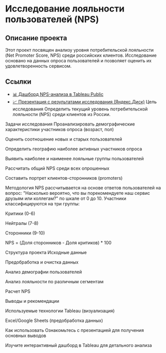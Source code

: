 # Исследование лояльности пользователей (NPS)
## Описание проекта
Этот проект посвящен анализу уровня потребительской лояльности (Net Promoter Score, NPS) среди российских клиентов. Исследование основано на данных опроса пользователей и позволяет оценить их удовлетворенность сервисом.

## Ссылки
* [📊 Дашборд NPS-анализа в Tableau Public](https://public.tableau.com/shared/KTFZK27SZ?:display_count=n&:origin=viz_share_link)
* [📈 Презентация с результатами исследования (Яндекс.Диск)](https://disk.yandex.ru/i/A0N3yC3AmlCFiw)
Цель исследования
Определить текущий уровень потребительской лояльности (NPS) среди клиентов из России.

Задачи исследования
Проанализировать демографические характеристики участников опроса (возраст, пол)

Оценить соотношение новых и старых пользователей

Определить географию наиболее активных участников опроса

Выявить наиболее и наименее лояльные группы пользователей

Рассчитать общий NPS среди всех опрошенных

Составить портрет клиентов-сторонников (promoters)

Методология
NPS рассчитывается на основе ответов пользователей на вопрос: "Насколько вероятно, что вы порекомендуете наш сервис друзьям или коллегам?" по шкале от 0 до 10. Участники классифицируются на три группы:

Критики (0-6)

Нейтралы (7-8)

Сторонники (9-10)

NPS = (Доля сторонников - Доля критиков) * 100

Структура проекта
Исходные данные

Предобработка и очистка данных

Анализ демографии пользователей

Анализ лояльности по различным сегментам

Расчет NPS

Выводы и рекомендации

Используемые технологии
Tableau (визуализация)

Excel/Google Sheets (предобработка данных)

Как использовать
Ознакомьтесь с презентацией для получения основных выводов

Изучите интерактивный дашборд в Tableau для детального анализа
